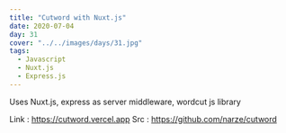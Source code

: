 ```yaml
---
title: "Cutword with Nuxt.js"
date: 2020-07-04
day: 31
cover: "../../images/days/31.jpg"
tags:
  - Javascript
  - Nuxt.js
  - Express.js
---
```


Uses Nuxt.js, express as server middleware, wordcut js library

Link : https://cutword.vercel.app
Src : https://github.com/narze/cutword
